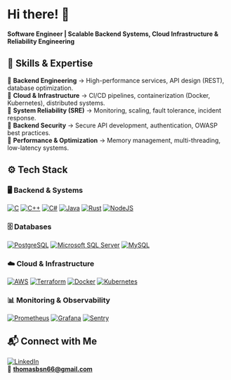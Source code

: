 # Hi there! 👋 

**Software Engineer | Scalable Backend Systems, Cloud Infrastructure & Reliability Engineering**

## 🚀 Skills & Expertise  

🔹 **Backend Engineering** → High-performance services, API design (REST), database optimization.  
🔹 **Cloud & Infrastructure** → CI/CD pipelines, containerization (Docker, Kubernetes), distributed systems.  
🔹 **System Reliability (SRE)** → Monitoring, scaling, fault tolerance, incident response.  
🔹 **Backend Security** → Secure API development, authentication, OWASP best practices.  
🔹 **Performance & Optimization** → Memory management, multi-threading, low-latency systems.  

## ⚙️ Tech Stack  

### 🖥 Backend & Systems  
[![C](https://img.shields.io/badge/C-00599C?style=for-the-badge&logo=c&logoColor=white)](#)
[![C++](https://img.shields.io/badge/C%2B%2B-00599C?style=for-the-badge&logo=c%2B%2B&logoColor=white)](#)
[![C#](https://img.shields.io/badge/C%23-239120?style=for-the-badge&logo=c-sharp&logoColor=white)](#)
[![Java](https://img.shields.io/badge/Java-ED8B00?style=for-the-badge&logo=java&logoColor=white)](#)
[![Rust](https://img.shields.io/badge/Rust-000000?style=for-the-badge&logo=rust&logoColor=white)](#)
[![NodeJS](https://img.shields.io/badge/node.js-339933?style=for-the-badge&logo=Node.js&logoColor=white)](#)

### 🗄 Databases  
[![PostgreSQL](https://img.shields.io/badge/PostgreSQL-316192?style=for-the-badge&logo=postgresql&logoColor=white)](#)
[![Microsoft SQL Server](https://img.shields.io/badge/Microsoft_SQL_Server-CC2927?style=for-the-badge&logo=microsoft-sql-server&logoColor=white)](#)
[![MySQL](https://img.shields.io/badge/MySQL-00000F?style=for-the-badge&logo=mysql&logoColor=white)](#) 

### ☁️ Cloud & Infrastructure  
[![AWS](https://img.shields.io/badge/AWS-232F3E?style=for-the-badge&logo=amazon-aws&logoColor=white)](#)
[![Terraform](https://img.shields.io/badge/Terraform-623CE4?style=for-the-badge&logo=terraform&logoColor=white)](#)
[![Docker](https://img.shields.io/badge/Docker-2496ED?style=for-the-badge&logo=docker&logoColor=white)](#)
[![Kubernetes](https://img.shields.io/badge/Kubernetes-326CE5?style=for-the-badge&logo=kubernetes&logoColor=white)](#)

### 📊 Monitoring & Observability  
[![Prometheus](https://img.shields.io/badge/Prometheus-E6522C?style=for-the-badge&logo=prometheus&logoColor=white)](#)
[![Grafana](https://img.shields.io/badge/Grafana-F46800?style=for-the-badge&logo=grafana&logoColor=white)](#)
[![Sentry](https://img.shields.io/badge/Sentry-362D59?style=for-the-badge&logo=sentry&logoColor=white)](#)

## 📬 Connect with Me  

[![LinkedIn](https://img.shields.io/badge/LinkedIn-%230077B5.svg?logo=linkedin&logoColor=white)](https://www.linkedin.com/in/thomas-bsn/)  
📧 **thomasbsn66@gmail.com**  
